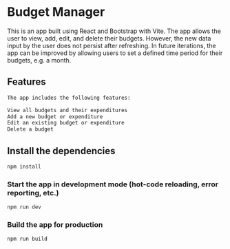 # Budget Manager

This is an app built using React and Bootstrap with Vite. The app allows the user to view, add, edit, and delete their budgets. However, the new data input by the user does not persist after refreshing. In future iterations, the app can be improved by allowing users to set a defined time period for their budgets, e.g. a month.

## Features
```bash
The app includes the following features:

View all budgets and their expenditures
Add a new budget or expenditure
Edit an existing budget or expenditure
Delete a budget
```


## Install the dependencies
```bash
npm install
```

### Start the app in development mode (hot-code reloading, error reporting, etc.)
```bash
npm run dev
```

### Build the app for production
```bash
npm run build
```
